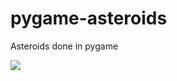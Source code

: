 # pygame-asteroids
Asteroids done in pygame

![](https://media.giphy.com/media/v1.Y2lkPTc5MGI3NjExNDQ2YjJlM2JiY2Y2MjY5Njc4N2U3NmM4ZmRmNGUwZjk4NTMzY2Y4YiZjdD1n/1UGtEmK4Z9hTFg1O32/giphy.gif)
